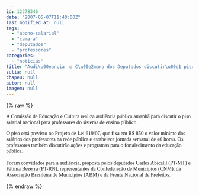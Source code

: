 ```yaml
---
id: 12378346
date: "2007-05-07T11:40:00Z"
last_modified_at: null
tags:
  - "abono-salarial"
  - "camara"
  - "deputados"
  - "professores"
categories:
  - "noticias"
title: "Audi\u00eancia na C\u00e2mara dos Deputados discutir\u00e1 piso salarial para professores "
sutia: null
chapeu: null
autor: null
imagem: null
---
```

{% raw %}
<p><P><FONT face=Verdana>A Comissão de Educação e Cultura realiza audiência pública amanhã para discutir o piso salarial nacional para professores do sistema de ensino público. </FONT></P></p>
<p><P><FONT face=Verdana>O piso está previsto no Projeto de Lei 619/07, que fixa em R$ 850 o valor mínimo dos salários dos professores na rede pública e estabelece jornada semanal de 40 horas. Os professores também discutirão ações e programas para o fortalecimento da educação pública.<BR><BR>Foram convidados para a audiência, proposta pelos deputados Carlos Abicalil (PT-MT) e Fátima Bezerra (PT-RN), representantes da Confederação de Municípios (CNM), da Associação Brasileira de Municípios (ABM) e da Frente Nacional de Prefeitos.</FONT></P> </p>
{% endraw %}
